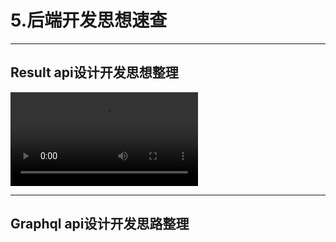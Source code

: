 # 5.后端开发思想速查

---

## Result api设计开发思想整理

<video src="mhttps://itzkp-1253302184.cos.ap-beijing.myqcloud.com/notes/1.quickcheck/2.%E5%90%8E%E7%AB%AF/%E5%90%8E%E7%AB%AF%E5%BC%80%E5%8F%91%E6%80%9D%E6%83%B3%E9%80%9F%E6%9F%A5/%E6%95%B0%E6%8D%AE%E5%BA%93.mp4" controls="controls">
您的浏览器不支持 video 标签。
</video>

---

## Graphql api设计开发思路整理